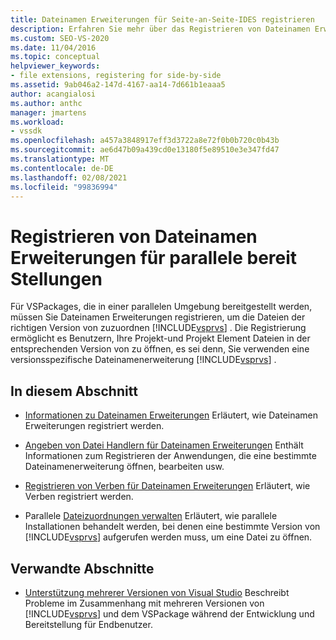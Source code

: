 ```yaml
---
title: Dateinamen Erweiterungen für Seite-an-Seite-IDES registrieren
description: Erfahren Sie mehr über das Registrieren von Dateinamen Erweiterungen für parallele bereit Stellungen, die es Benutzern ermöglichen, Dateien in der entsprechenden Version von Visual Studio zu öffnen.
ms.custom: SEO-VS-2020
ms.date: 11/04/2016
ms.topic: conceptual
helpviewer_keywords:
- file extensions, registering for side-by-side
ms.assetid: 9ab046a2-147d-4167-aa14-7d661b1eaaa5
author: acangialosi
ms.author: anthc
manager: jmartens
ms.workload:
- vssdk
ms.openlocfilehash: a457a3848917eff3d3722a8e72f0b0b720c0b43b
ms.sourcegitcommit: ae6d47b09a439cd0e13180f5e89510e3e347fd47
ms.translationtype: MT
ms.contentlocale: de-DE
ms.lasthandoff: 02/08/2021
ms.locfileid: "99836994"
---
```

# <a name="register-file-name-extensions-for-side-by-side-deployments"></a>Registrieren von Dateinamen Erweiterungen für parallele bereit Stellungen
Für VSPackages, die in einer parallelen Umgebung bereitgestellt werden, müssen Sie Dateinamen Erweiterungen registrieren, um die Dateien der richtigen Version von zuzuordnen [!INCLUDE[vsprvs](../code-quality/includes/vsprvs_md.md)] . Die Registrierung ermöglicht es Benutzern, Ihre Projekt-und Projekt Element Dateien in der entsprechenden Version von zu öffnen, es sei denn, Sie verwenden eine versionsspezifische Dateinamenerweiterung [!INCLUDE[vsprvs](../code-quality/includes/vsprvs_md.md)] .

## <a name="in-this-section"></a>In diesem Abschnitt
- [Informationen zu Dateinamen Erweiterungen](../extensibility/about-file-name-extensions.md) Erläutert, wie Dateinamen Erweiterungen registriert werden.

- [Angeben von Datei Handlern für Dateinamen Erweiterungen](../extensibility/specifying-file-handlers-for-file-name-extensions.md) Enthält Informationen zum Registrieren der Anwendungen, die eine bestimmte Dateinamenerweiterung öffnen, bearbeiten usw.

- [Registrieren von Verben für Dateinamen Erweiterungen](../extensibility/registering-verbs-for-file-name-extensions.md) Erläutert, wie Verben registriert werden.

- Parallele [Dateizuordnungen verwalten](../extensibility/managing-side-by-side-file-associations.md) Erläutert, wie parallele Installationen behandelt werden, bei denen eine bestimmte Version von [!INCLUDE[vsprvs](../code-quality/includes/vsprvs_md.md)] aufgerufen werden muss, um eine Datei zu öffnen.

## <a name="related-sections"></a>Verwandte Abschnitte
- [Unterstützung mehrerer Versionen von Visual Studio](../extensibility/supporting-multiple-versions-of-visual-studio.md) Beschreibt Probleme im Zusammenhang mit mehreren Versionen von [!INCLUDE[vsprvs](../code-quality/includes/vsprvs_md.md)] und dem VSPackage während der Entwicklung und Bereitstellung für Endbenutzer.
